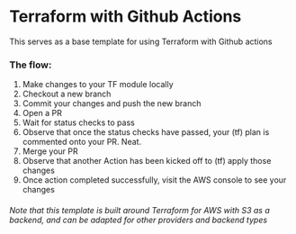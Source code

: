 # Terraform with Github Actions

This serves as a base template for using Terraform with Github actions

### The flow:

1. Make changes to your TF module locally
2. Checkout a new branch
3. Commit your changes and push the new branch
4. Open a PR
5. Wait for status checks to pass
6. Observe that once the status checks have passed, your (tf) plan is commented onto your PR. Neat.
7. Merge your PR
8. Observe that another Action has been kicked off to (tf) apply those changes
9. Once action completed successfully, visit the AWS console to see your changes

###### Note that this template is built around Terraform for AWS with S3 as a backend, and can be adapted for other providers and backend types
